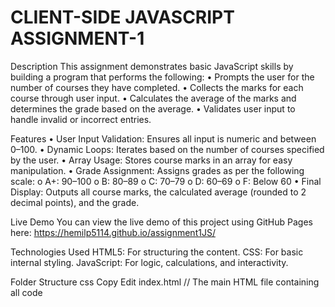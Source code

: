 # CLIENT-SIDE JAVASCRIPT ASSIGNMENT-1 
Description
This assignment demonstrates basic JavaScript skills by building a program that performs the following:
•	Prompts the user for the number of courses they have completed.
•	Collects the marks for each course through user input.
•	Calculates the average of the marks and determines the grade based on the average.
•	Validates user input to handle invalid or incorrect entries.

Features
•	User Input Validation: Ensures all input is numeric and between 0–100.
•	Dynamic Loops: Iterates based on the number of courses specified by the user.
•	Array Usage: Stores course marks in an array for easy manipulation.
•	Grade Assignment: Assigns grades as per the following scale:
o	A+: 90–100
o	B: 80–89
o	C: 70–79
o	D: 60–69
o	F: Below 60
•	Final Display: Outputs all course marks, the calculated average (rounded to 2 decimal points), and the grade.

Live Demo
You can view the live demo of this project using GitHub Pages here:
https://hemilp5114.github.io/assignment1JS/

Technologies Used
HTML5: For structuring the content.
CSS: For basic internal styling.
JavaScript: For logic, calculations, and interactivity.

Folder Structure
css
Copy
Edit
index.html    // The main HTML file containing all code

